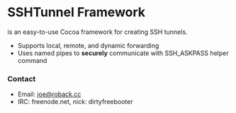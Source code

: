 # SSHTunnel Framework
is an easy-to-use Cocoa framework for creating SSH tunnels.

* Supports local, remote, and dynamic forwarding
* Uses named pipes to **securely** communicate with SSH_ASKPASS helper command

### Contact

* Email: joe@roback.cc
* IRC: freenode.net, nick: dirtyfreebooter
